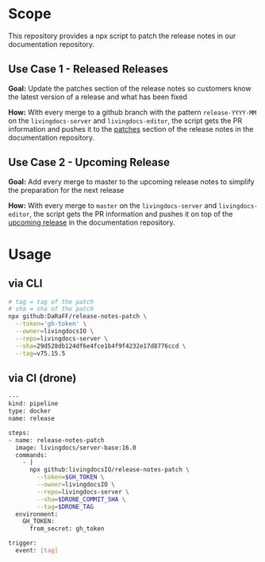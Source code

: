 # Scope

This repository provides a npx script to patch the release notes in our documentation repository.

## Use Case 1 - Released Releases

**Goal:** Update the patches section of the release notes so customers know the latest version of a release and what has been fixed

**How:** With every merge to a github branch with the pattern `release-YYYY-MM` on the `livingdocs-server` and `livingdocs-editor`, the script gets the PR information and pushes it to the [patches](https://docs.livingdocs.io/operations/releases/release-2021-09/#patches) section of the release notes in the documentation repository.


## Use Case 2 - Upcoming Release

**Goal:** Add every merge to master to the upcoming release notes to simplify the preparation for the next release

**How:** With every merge to `master` on the `livingdocs-server` and `livingdocs-editor`, the script gets the PR information and pushes it on top of the [upcoming release](https://docs.livingdocs.io/operations/releases/master/) in the documentation repository.

# Usage

## via CLI

```bash
# tag = tag of the patch
# sha = sha of the patch
npx github:DaRaFF/release-notes-patch \
  --token='gh-token' \
  --owner=livingdocsIO \
  --repo=livingdocs-server \
  --sha=29d528db124df6e4fce1b4f9f4232e17d8776ccd \
  --tag=v75.15.5
```

## via CI (drone)

```bash
---
kind: pipeline
type: docker
name: release

steps:
- name: release-notes-patch
  image: livingdocs/server-base:16.0
  commands:
    - |
      npx github:livingdocsIO/release-notes-patch \
        --token=$GH_TOKEN \
        --owner=livingdocsIO \
        --repo=livingdocs-server \
        --sha=$DRONE_COMMIT_SHA \
        --tag=$DRONE_TAG
  environment:
    GH_TOKEN:
      from_secret: gh_token

trigger:
  event: [tag]
```
